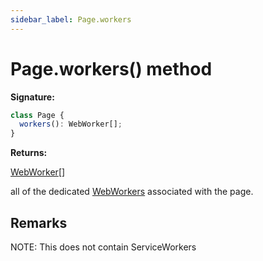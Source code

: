 ```yaml
---
sidebar_label: Page.workers
---
```


# Page.workers() method

**Signature:**

```typescript
class Page {
  workers(): WebWorker[];
}
```

**Returns:**

[WebWorker](./puppeteer.webworker.md)\[\]

all of the dedicated [WebWorkers](https://developer.mozilla.org/en-US/docs/Web/API/Web_Workers_API) associated with the page.

## Remarks

NOTE: This does not contain ServiceWorkers
